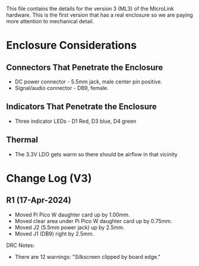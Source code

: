 This file contains the details for the version 3 (ML3) of the MicroLink hardware.
This is the first version that has a real enclosure so we are paying more attention
to mechanical detail.

# Enclosure Considerations
## Connectors That Penetrate the Enclosure
* DC power connector - 5.5mm jack, male center pin positive.
* Signal/audio connector - DB9, female.
## Indicators That Penetrate the Enclosure
* Three indicator LEDs - D1 Red, D3 blue, D4 green
## Thermal 
* The 3.3V LDO gets warm so there should be airflow in that vicinity

# Change Log (V3)

## R1 (17-Apr-2024)
* Moved Pi Pico W daughter card up by 1.00mm.
* Moved clear area under Pi Pico W daughter card up by 0.75mm.
* Moved J2 (5.5mm power jack) up by 2.5mm.
* Moved J1 (DB9) right by 2.5mm.

DRC Notes:
* There are 12 warnings: "Silkscreen clipped by board edge."
